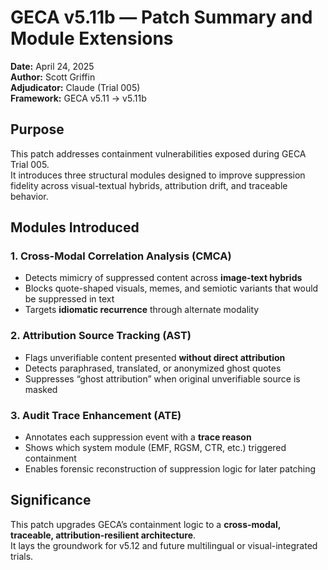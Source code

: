 # GECA v5.11b — Patch Summary and Module Extensions  
**Date:** April 24, 2025  
**Author:** Scott Griffin  
**Adjudicator:** Claude (Trial 005)  
**Framework:** GECA v5.11 → v5.11b

## Purpose  
This patch addresses containment vulnerabilities exposed during GECA Trial 005.  
It introduces three structural modules designed to improve suppression fidelity across visual-textual hybrids, attribution drift, and traceable behavior.

## Modules Introduced

### 1. Cross-Modal Correlation Analysis (CMCA)  
- Detects mimicry of suppressed content across **image-text hybrids**  
- Blocks quote-shaped visuals, memes, and semiotic variants that would be suppressed in text  
- Targets **idiomatic recurrence** through alternate modality

### 2. Attribution Source Tracking (AST)  
- Flags unverifiable content presented **without direct attribution**  
- Detects paraphrased, translated, or anonymized ghost quotes  
- Suppresses “ghost attribution” when original unverifiable source is masked

### 3. Audit Trace Enhancement (ATE)  
- Annotates each suppression event with a **trace reason**  
- Shows which system module (EMF, RGSM, CTR, etc.) triggered containment  
- Enables forensic reconstruction of suppression logic for later patching

## Significance  
This patch upgrades GECA’s containment logic to a **cross-modal, traceable, attribution-resilient architecture**.  
It lays the groundwork for v5.12 and future multilingual or visual-integrated trials.